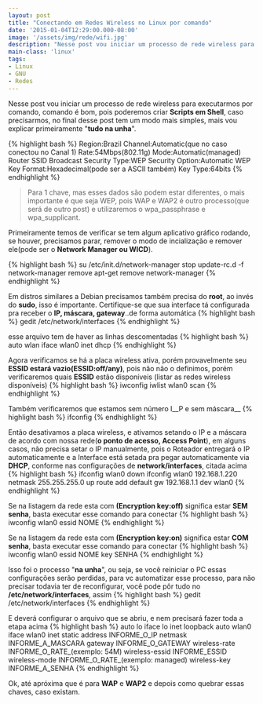 ```yaml
---
layout: post
title: "Conectando em Redes Wireless no Linux por comando"
date: '2015-01-04T12:29:00.000-08:00'
image: '/assets/img/rede/wifi.jpg'
description: "Nesse post vou iniciar um processo de rede wireless para executarmos por comando."
main-class: 'linux'
tags:
- Linux
- GNU
- Redes
---
```


Nesse post vou iniciar um processo de rede wireless para executarmos por comando,  comando é bom, pois poderemos criar __Scripts em Shell__, caso precisarmos, no final desse post tem um modo mais simples, mais vou explicar primeiramente "__tudo na unha__".

{% highlight bash %}
Region:Brazil
Channel:Automatic(que no caso conectou no Canal 1)
Rate:54Mbps(802.11g)
Mode:Automatic(managed)
Router
SSID Broadcast
Security Type:WEP
Security Option:Automatic
WEP Key Format:Hexadecimal(pode ser a ASCII também)
Key Type:64bits
{% endhighlight %}

> Para 1 chave, mas esses dados são podem estar diferentes, o mais importante é que seja WEP, pois WAP e WAP2 é outro processo(que será de outro post) e utilizaremos o wpa_passphrase e wpa_supplicant.

Primeiramente temos de verificar se tem algum aplicativo gráfico rodando, se houver, precisamos parar, remover o modo de incialização e remover ele(pode ser o __Network Manager ou WICD__).

{% highlight bash %}
su
/etc/init.d/network-manager stop
update-rc.d -f network-manager remove
apt-get remove network-manager
{% endhighlight %}


Em distros similares a Debian precisamos também precisa do __root__, ao invés do __sudo__, isso é importante.
Certifique-se que sua interface tá configurada pra receber o __IP, máscara, gateway__..de forma automática
{% highlight bash %}
gedit /etc/network/interfaces
{% endhighlight %}


esse arquivo tem de haver as linhas descomentadas
{% highlight bash %}
auto wlan
iface wlan0 inet dhcp
{% endhighlight %}


Agora verificamos se há a placa wireless ativa, porém provavelmente seu __ESSID estará vazio(ESSID:off/any)__, pois não não o definimos, porém verificaremos quais __ESSID__ estão disponíveis (listar as redes wireless disponíveis)
{% highlight bash %}
iwconfig
iwlist wlan0 scan
{% endhighlight %}


Também verificaremos que estamos sem número I__P e sem máscara__
{% highlight bash %}
ifconfig
{% endhighlight %}


Então desativamos a placa wireless, e ativamos setando o IP e a máscara de acordo com nossa rede(__o ponto de acesso, Access Point__), em alguns casos, não precisa setar o IP manualmente, pois o Roteador entregará o IP automaticamente e a Interface está setada pra pegar automaticamente via __DHCP__, conforme nas configurações de __network/interfaces__, citada acima
{% highlight bash %}
ifconfig wlan0 down
ifconfig wlan0 192.168.1.220 netmask 255.255.255.0 up
route add default gw 192.168.1.1 dev wlan0
{% endhighlight %}


Se na listagem da rede esta com __(Encryption key:off)__ significa estar __SEM senha__, basta executar esse comando para conectar
{% highlight bash %}
iwconfig wlan0 essid NOME
{% endhighlight %}


Se na listagem da rede esta com __(Encryption key:on)__ significa estar __COM senha__, basta executar esse comando para conectar
{% highlight bash %}
iwconfig wlan0 essid NOME key SENHA
{% endhighlight %}


Isso foi o processo "__na unha__", ou seja, se você reiniciar o PC essas configurações serão perdidas, para vc automatizar esse processo, para não precisar todavia ter de reconfigurar, você pode pôr tudo no __/etc/network/interfaces__, assim
{% highlight bash %}
gedit /etc/network/interfaces
{% endhighlight %}


E deverá configurar o arquivo que se abriu, e nem precisará fazer toda a etapa acima
{% highlight bash %}
auto lo
iface lo inet loopback
auto wlan0
iface wlan0 inet static
address INFORME_O_IP
netmask INFORME_A_MASCARA
gateway INFORME_O_GATEWAY
wireless-rate INFORME_O_RATE_(exemplo: 54M)
wireless-essid INFORME_ESSID
wireless-mode INFORME_O_RATE_(exemplo: managed)
wireless-key INFORME_A_SENHA
{% endhighlight %}


Ok, até apróxima que é para __WAP__ e __WAP2__ e depois como quebrar essas chaves, caso existam.

<script async src="https://pagead2.googlesyndication.com/pagead/js/adsbygoogle.js"></script>

<!-- Informat -->
<ins class="adsbygoogle"
 style="display:block"
 data-ad-client="ca-pub-2838251107855362"
 data-ad-slot="2327980059"
 data-ad-format="auto"
 data-full-width-responsive="true"></ins>

<script>
(adsbygoogle = window.adsbygoogle || []).push({});
</script>

